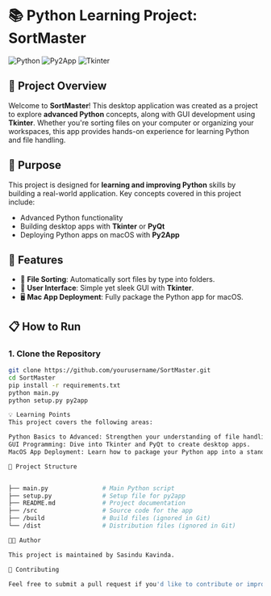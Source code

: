 # 📚 Python Learning Project: **SortMaster**

![Python](https://img.shields.io/badge/Python-3.12-blue.svg)
![Py2App](https://img.shields.io/badge/Py2App-0.28-orange.svg)
![Tkinter](https://img.shields.io/badge/Tkinter-UI-green.svg)

## 🌟 Project Overview

Welcome to **SortMaster**! This desktop application was created as a project to explore **advanced Python** concepts, along with GUI development using **Tkinter**. Whether you're sorting files on your computer or organizing your workspaces, this app provides hands-on experience for learning Python and file handling.

## 🎯 Purpose

This project is designed for **learning and improving Python** skills by building a real-world application. Key concepts covered in this project include:

- Advanced Python functionality
- Building desktop apps with **Tkinter** or **PyQt**
- Deploying Python apps on macOS with **Py2App**

## 🚀 Features

- 📂 **File Sorting**: Automatically sort files by type into folders.
- 🎨 **User Interface**: Simple yet sleek GUI with **Tkinter**.
- 🖥️ **Mac App Deployment**: Fully package the Python app for macOS.

## 📋 How to Run

### 1. Clone the Repository

```bash
git clone https://github.com/yourusername/SortMaster.git
cd SortMaster
pip install -r requirements.txt
python main.py
python setup.py py2app

💡 Learning Points
This project covers the following areas:

Python Basics to Advanced: Strengthen your understanding of file handling, functions, and error handling.
GUI Programming: Dive into Tkinter and PyQt to create desktop apps.
MacOS App Deployment: Learn how to package your Python app into a standalone macOS application.

📂 Project Structure


├── main.py               # Main Python script
├── setup.py              # Setup file for py2app
├── README.md             # Project documentation
├── /src                  # Source code for the app
├── /build                # Build files (ignored in Git)
└── /dist                 # Distribution files (ignored in Git)

👨‍💻 Author

This project is maintained by Sasindu Kavinda.

🌟 Contributing

Feel free to submit a pull request if you'd like to contribute or improve this project!

```
